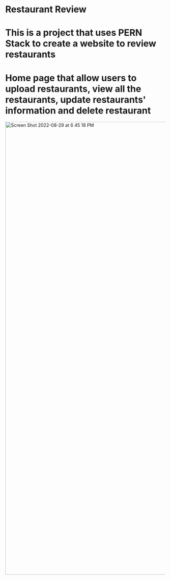 # Restaurant Review
# This is a project that uses PERN Stack to create a website to review restaurants

# Home page that allow users to upload restaurants, view all the restaurants, update restaurants' information and delete restaurant
<img width="1418" alt="Screen Shot 2022-08-29 at 6 45 18 PM" src="https://user-images.githubusercontent.com/92756631/187329557-ce347a76-1fcd-4da9-86b5-41854e963a15.png">

